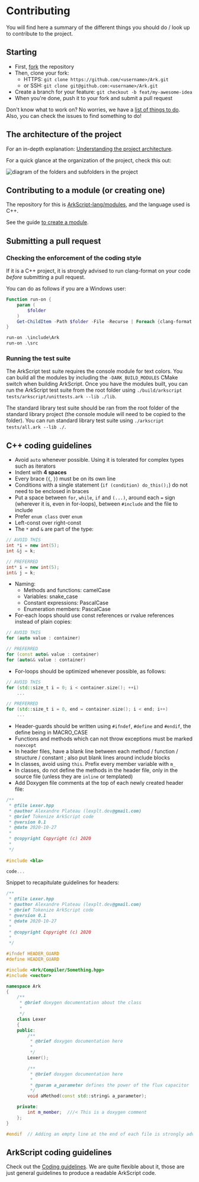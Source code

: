 # Contributing

You will find here a summary of the different things you should do / look up to contribute to the project.

## Starting

* First, [fork](https://github.com/ArkScript-lang/Ark/fork) the repository
* Then, clone your fork: 
    * HTTPS: `git clone https://github.com/<username>/Ark.git`
    * or SSH: `git clone git@github.com:<username>/Ark.git`
* Create a branch for your feature: `git checkout -b feat/my-awesome-idea`
* When you're done, push it to your fork and submit a pull request

Don't know what to work on? No worries, we have a [list of things to do](https://github.com/ArkScript-lang/Ark/projects). Also, you can check the issues to find something to do!

## The architecture of the project

For an in-depth explanation: [Understanding the project architecture](https://arkscript-lang.dev/impl/d2/d0b/brief_architecture.html).

For a quick glance at the organization of the project, check this out:

![diagram of the folders and subfolders in the project](images/diagram.svg)

## Contributing to a module (or creating one)

The repository for this is [ArkScript-lang/modules](https://github.com/ArkScript-lang/modules), and the language used is C++.

See the guide [to create a module](https://arkscript-lang.dev/impl/d1/d8c/modules.html).

## Submitting a pull request

### Checking the enforcement of the coding style

If it is a C++ project, it is strongly advised to run clang-format on your code *before* submitting a pull request.

You can do as follows if you are a Windows user:
```powershell
Function run-on {
    param (
        $folder
    )
    Get-ChildItem -Path $folder -File -Recurse | Foreach {clang-format -style=file -i $_.fullname}
}

run-on .\include\Ark
run-on .\src
```

### Running the test suite

The ArkScript test suite requires the console module for text colors. You can build all the modules by including the `-DARK_BUILD_MODULES` CMake switch when building ArkScript. Once you have the modules built, you can run the ArkScript test suite from the root folder using `./build/arkscript tests/arkscript/unittests.ark --lib ./lib`.

The standard library test suite should be ran from the root folder of the standard library project (the console module will need to be copied to the folder). You can run standard library test suite using `./arkscript tests/all.ark --lib ./`.

## C++ coding guidelines

* Avoid `auto` whenever possible. Using it is tolerated for complex types such as iterators
* Indent with **4 spaces**
* Every brace (`{`, `}`) must be on its own line
* Conditions with a single statement (`if (condition) do_this();`) do not need to be enclosed in braces
* Put a space between `for`, `while`, `if` and `(...)`, around each `=` sign (wherever it is, even in for-loops), between `#include` and the file to include
* Prefer `enum class` over `enum`
* Left-const over right-const
* The `*` and `&` are part of the type:
```cpp
// AVOID THIS
int *i = new int(5);
int &j = k;

// PREFERRED
int* i = new int(5);
int& j = k;
```
* Naming:
    * Methods and functions: camelCase
    * Variables: snake_case
    * Constant expressions: PascalCase
    * Enumeration members: PascalCase
* For-each loops should use const references or rvalue references instead of plain copies:
```cpp
// AVOID THIS
for (auto value : container)

// PREFERRED
for (const auto& value : container)
for (auto&& value : container)
```
* For-loops should be optimized whenever possible, as follows:
```cpp
// AVOID THIS
for (std::size_t i = 0; i < container.size(); ++i)
    ...

// PREFERRED
for (std::size_t i = 0, end = container.size(); i < end; i++)
    ...
```
* Header-guards should be written using `#ifndef`, `#define` and `#endif`, the define being in MACRO_CASE
* Functions and methods which can not throw exceptions must be marked `noexcept`
* In header files, have a blank line between each method / function / structure / constant ; also put blank lines around include blocks
* In classes, avoid using `this`. Prefix every member variable with `m_`
* In classes, do not define the methods in the header file, only in the source file (unless they are `inline` or templated)
* Add Doxygen file comments at the top of each newly created header file:
```cpp
/**
 * @file Lexer.hpp
 * @author Alexandre Plateau (lexplt.dev@gmail.com)
 * @brief Tokenize ArkScript code
 * @version 0.1
 * @date 2020-10-27
 * 
 * @copyright Copyright (c) 2020
 * 
 */
 
#include <bla>

code...
```

Snippet to recapitulate guidelines for headers:

```cpp
/**
 * @file Lexer.hpp
 * @author Alexandre Plateau (lexplt.dev@gmail.com)
 * @brief Tokenize ArkScript code
 * @version 0.1
 * @date 2020-10-27
 * 
 * @copyright Copyright (c) 2020
 * 
 */

#ifndef HEADER_GUARD
#define HEADER_GUARD

#include <Ark/Compiler/Something.hpp>
#include <vector>

namespace Ark
{
    /**
     * @brief doxygen documentation about the class
     *
     */
    class Lexer
    {
    public:
        /**
         * @brief doxygen documentation here
         * 
         */
        Lexer();

        /**
         * @brief doxygen documentation here
         * 
         * @param a_parameter defines the power of the flux capacitor
         */
        void aMethod(const std::string& a_parameter);

    private:
        int m_member;  ///< This is a doxygen comment
    };
}

#endif  // Adding an empty line at the end of each file is strongly advised

```

## ArkScript coding guidelines

Check out the [Coding guidelines](https://github.com/ArkScript-lang/Ark/blob/dev/docs/guidelines_coding.md). We are quite flexible about it, those are just general guidelines to produce a readable ArkScript code.
